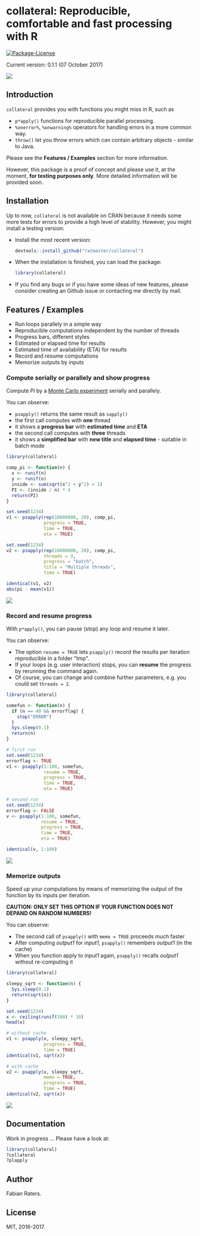# collateral: Reproducible, comfortable and fast processing with R
[![Package-License](https://img.shields.io/github/license/mashape/apistatus.svg)](https://opensource.org/licenses/MIT)

Current version: 0.1.1 (07 October 2017)

![](vignettes/pi_progress.gif)


## Introduction

`collateral` provides you with functions you might miss in R, such as

- `p*apply()` functions for reproducible parallel processing.
- `%onerror%`, `%onwarning%` operators for handling errors in a more common way.
- `throw()` let you _throw_ errors which can contain arbitrary objects - similar to Java.

Please see the **Features / Examples** section for more information.

However, this package is a proof of concept and please use it, at the moment, **for testing purposes only**. More detailed information will be provided soon.


## Installation

Up to now, `collateral` is not available on CRAN because it needs some more tests for errors to provide a high level of stability. However, you might install a testing version:

- Install the most recent version:

    ```r
    devtools::install_github("ratmaster/collateral")
    ```

- When the installation is finished, you can load the package:

    ```r
    library(collateral)
    ```

- If you find any bugs or if you have some ideas of new features, please
  consider creating an Github issue or contacting me directly by mail.


## Features / Examples

- Run loops parallely in a simple way
- Reproducible computations independent by the number of threads
- Progress bars, different styles
- Estimated or elapsed time for results
- Estimated time of availability (ETA) for results
- Record and resume computations
- Memorize outputs by inputs

### Compute serially or parallely and show progress

Compute _Pi_ by a [Monte Carlo experiment](https://en.wikipedia.org/wiki/Monte_Carlo_method) serially and parallely.

You can observe:

- `psapply()` returns the same result as `sapply()`
- the first call computes with **one** thread
- it shows a **progress bar** with **estimated time** and **ETA**
- the second call computes with **three** threads
- it shows a **simplified bar** with **new title** and **elapsed time** - suitable in batch mode

```r
library(collateral)

comp_pi <- function(n) {
  x <- runif(n)
  y <- runif(n)
  inside <- sum(sqrt(x^2 + y^2) < 1)
  PI <- (inside / n) * 4
  return(PI)
}

set.seed(1234)
v1 <- psapply(rep(10000000, 20), comp_pi,
              progress = TRUE,
              time = TRUE,
              eta = TRUE)

set.seed(1234)
v2 <- psapply(rep(10000000, 20), comp_pi,
              threads = 3,
              progress = "batch",
              title = "Multiple threads",
              time = TRUE)

identical(v1, v2)
abs(pi - mean(v1))
```

![](vignettes/pi_progress.gif)


### Record and resume progress

With `p*apply()`, you can pause (stop) any loop and resume it later.

You can observe:

- The option `resume = TRUE` lets `psapply()` record the results per iteration reproducible in a folder "tmp".
- If your loops (e.g. user interaction) stops, you can **resume** the progress by rerunning the command again.
- Of course, you can change and combine further parameters, e.g. you could set `threads = 2`.

```r
library(collateral)

somefun <- function(n) {
  if (n == 40 && errorflag) {
    stop("ERROR")
  }
  Sys.sleep(0.1)
  return(n)
}

# first run
set.seed(1234)
errorflag <- TRUE
v1 <- psapply(1:100, somefun,
              resume = TRUE,
              progress = TRUE,
              time = TRUE,
              eta = TRUE)

# second run
set.seed(1234)
errorflag <- FALSE
v <- psapply(1:100, somefun,
             resume = TRUE,
             progress = TRUE,
             time = TRUE,
             eta = TRUE)

identical(v, 1:100)
```

![](vignettes/resume.gif)


### Memorize outputs

Speed up your computations by means of memorizing the output of the function by its inputs per iteration.

**CAUTION: ONLY SET THIS OPTION IF YOUR FUNCTION DOES NOT DEPAND ON RANDOM NUMBERS!**

You can observe:

- The second call of `psapply()` with `memo = TRUE` proceeds much faster
- After computing _output1_ for _input1_, `psapply()` remembers _output1_ (in the cache)
- When you function apply to _input1_ again, `psapply()` recalls _output1_ without re-computing it

```r
library(collateral)

sleepy_sqrt <- function(n) {
  Sys.sleep(0.1)
  return(sqrt(n))
}

set.seed(1234)
x <- ceiling(runif(100) * 10)
head(x)

# without cache
v1 <- psapply(x, sleepy_sqrt,
              progress = TRUE,
              time = TRUE)
identical(v1, sqrt(x))

# with cache
v2 <- psapply(x, sleepy_sqrt,
              memo = TRUE,
              progress = TRUE,
              time = TRUE)
identical(v2, sqrt(x))
```

![](vignettes/memo.gif)


## Documentation

Work in progress ... Please have a look at:

```r
library(collateral)
?collateral
?plapply
```

## Author

Fabian Raters.


## License

MIT, 2016-2017.
